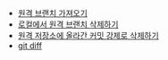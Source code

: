 - [원격 브랜치 가져오기](https://velog.io/@juno7803/git-%EC%9B%90%EA%B2%A9-%EB%B8%8C%EB%9E%9C%EC%B9%98-%EA%B0%80%EC%A0%B8%EC%98%A4%EA%B8%B0remote-branch)
- [로컬에서 원격 브랜치 삭제하기](https://remagine.tistory.com/17)
- [원격 저장소에 올라간 커밋 강제로 삭제하기](https://oen-blog.tistory.com/107)
- [git diff](https://kotlinworld.com/278)
